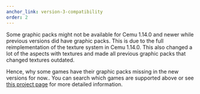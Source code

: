 ```yaml
---
anchor_link: version-3-compatibility
order: 2
---
```

Some graphic packs might not be available for Cemu 1.14.0 and newer while previous versions did have graphic packs.
This is due to the full reimplementation of the texture system in Cemu 1.14.0.
This also changed a lot of the aspects with textures and made all previous graphic packs that changed textures outdated.

Hence, why some games have their graphic packs missing in the new versions for now..
You can search which games are supported above or see [this project page](https://github.com/ActualMandM/cemu_graphic_packs/projects/5?fullscreen=true) for more detailed information.
